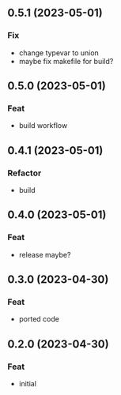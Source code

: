 ## 0.5.1 (2023-05-01)

### Fix

- change typevar to union
- maybe fix makefile for build?

## 0.5.0 (2023-05-01)

### Feat

- build workflow

## 0.4.1 (2023-05-01)

### Refactor

- build

## 0.4.0 (2023-05-01)

### Feat

- release maybe?

## 0.3.0 (2023-04-30)

### Feat

- ported code

## 0.2.0 (2023-04-30)

### Feat

- initial
